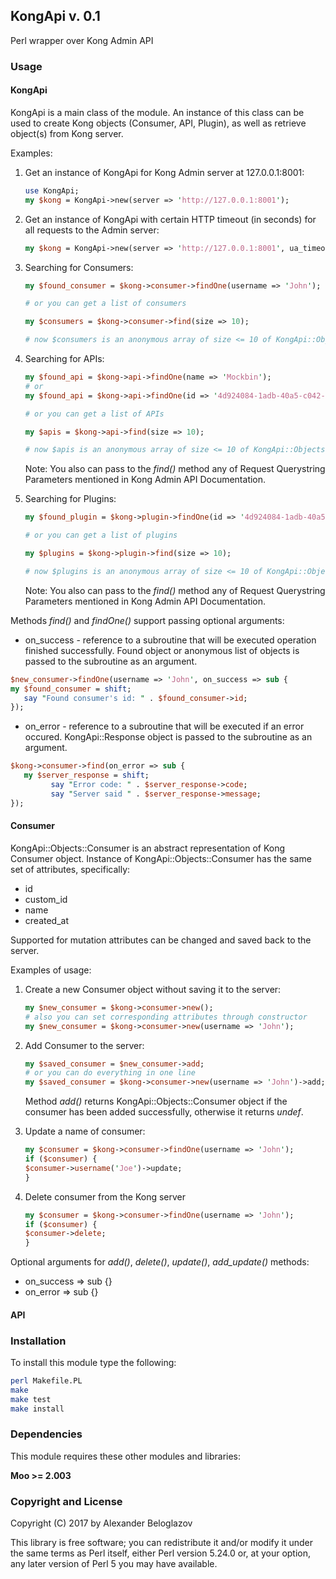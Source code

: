 KongApi v. 0.1
-

Perl wrapper over Kong Admin API

### Usage

#### KongApi

KongApi is a main class of the module. An instance of this class can be used to create Kong objects (Consumer, API, Plugin), as well as retrieve object(s) from Kong server.

Examples:

1. Get an instance of KongApi for Kong Admin server at 127.0.0.1:8001:
	```perl
	use KongApi;
	my $kong = KongApi->new(server => 'http://127.0.0.1:8001');
	```

2. Get an instance of KongApi with certain HTTP timeout (in seconds) for all requests to the Admin server:
	```perl
    my $kong = KongApi->new(server => 'http://127.0.0.1:8001', ua_timeout => 5);
    ```

3. Searching for Consumers:
	```perl
    my $found_consumer = $kong->consumer->findOne(username => 'John');
    
    # or you can get a list of consumers
    
    my $consumers = $kong->consumer->find(size => 10);
    
    # now $consumers is an anonymous array of size <= 10 of KongApi::Objects::Consumer objects
    ```

4. Searching for APIs:

	```perl
	my $found_api = $kong->api->findOne(name => 'Mockbin');
    # or
    my $found_api = $kong->api->findOne(id => '4d924084-1adb-40a5-c042-63b19db421d1');

    # or you can get a list of APIs
    
    my $apis = $kong->api->find(size => 10);
    
    # now $apis is an anonymous array of size <= 10 of KongApi::Objects::Api objects
    ```
    Note: You also can pass to the *find()* method any of Request Querystring Parameters mentioned in Kong Admin API Documentation.

6. Searching for Plugins:
	```perl
    my $found_plugin = $kong->plugin->findOne(id => '4d924084-1adb-40a5-c042-63b19db421d1');
    
    # or you can get a list of plugins
    
    my $plugins = $kong->plugin->find(size => 10);
    
    # now $plugins is an anonymous array of size <= 10 of KongApi::Objects::Plugin objects
    ```
    Note: You also can pass to the *find()* method any of Request Querystring Parameters mentioned in Kong Admin API Documentation.

Methods *find()* and *findOne()* support passing optional arguments:

   - on_success - reference to a subroutine that will be executed operation finished successfully. Found object or anonymous list of objects is passed to the subroutine as an argument.
   
   ```perl
   $new_consumer->findOne(username => 'John', on_success => sub {
   my $found_consumer = shift;
      say "Found consumer's id: " . $found_consumer->id;
   });
   ```
   - on_error - reference to a subroutine that will be executed if an error occured. KongApi::Response object is passed to the subroutine as an argument.
   
   ```perl
   $kong->consumer->find(on_error => sub {
      my $server_response = shift;
            say "Error code: " . $server_response->code;
            say "Server said " . $server_response->message;
   });
   ```

#### Consumer

KongApi::Objects::Consumer is an abstract representation of Kong Consumer object. Instance of KongApi::Objects::Consumer has the same set of attributes, specifically:
* id
* custom_id
* name
* created_at

Supported for mutation attributes can be changed and saved back to the server. 

Examples of usage:

1. Create a new Consumer object without saving it to the server:

	```perl
   my $new_consumer = $kong->consumer->new();
   # also you can set corresponding attributes through constructor
   my $new_consumer = $kong->consumer->new(username => 'John');
   ```
2. Add Consumer to the server:
	```perl
    my $saved_consumer = $new_consumer->add;
    # or you can do everything in one line
    my $saved_consumer = $kong->consumer->new(username => 'John')->add;
    ```
    Method *add()* returns KongApi::Objects::Consumer object if the consumer has been added successfully, otherwise it returns *undef*.
   
3. Update a name of consumer:
	```perl
    my $consumer = $kong->consumer->findOne(username => 'John');
    if ($consumer) {
    $consumer->username('Joe')->update;
    }
    ```

4. Delete consumer from the Kong server
	```perl
    my $consumer = $kong->consumer->findOne(username => 'John');
    if ($consumer) {
    $consumer->delete;
    }
    ```

Optional arguments for *add()*, *delete()*, *update()*, *add_update()* methods:
- on_success => sub {}
- on_error => sub {}

#### API



### Installation

To install this module type the following:

```bash
perl Makefile.PL
make
make test
make install
```


### Dependencies

This module requires these other modules and libraries:

  **Moo >= 2.003**

### Copyright and License

Copyright (C) 2017 by Alexander Beloglazov

This library is free software; you can redistribute it and/or modify
it under the same terms as Perl itself, either Perl version 5.24.0 or,
at your option, any later version of Perl 5 you may have available.
